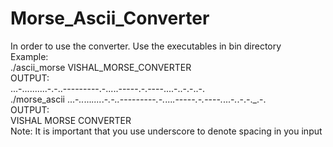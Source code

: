# Morse_Ascii_Converter

In order to use the converter. Use the executables in bin directory <br />
Example:<br />
  ./ascii_morse VISHAL_MORSE_CONVERTER<br />
  OUTPUT:<br />
    ...-..........-.-..---------.-.....-----.-.----....-..-.-..-.<br />
  ./morse_ascii ...-_.._..._...._.-_.-.._----_--_---_.-._..._._----_-.-._---_-._...-_._.-._-_._.-.<br />
  OUTPUT:<br />
  VISHAL MORSE CONVERTER<br />
  Note: It is important that you use underscore to denote spacing in you input <br />
